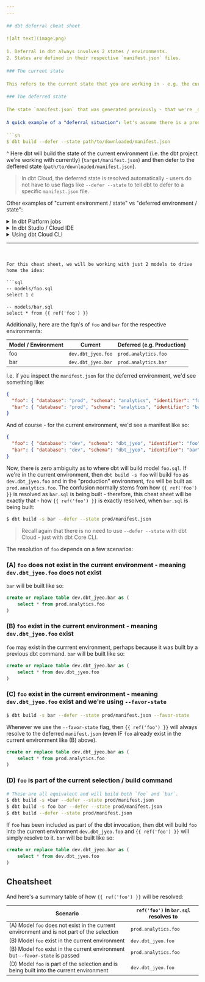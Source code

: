 ```yaml
---
---

## dbt deferral cheat sheet

![alt text](image.png)

1. Deferral in dbt always involves 2 states / environments.
2. States are defined in their respective `manifest.json` files.

### The current state

This refers to the current state that you are working in - e.g. the current `manifest.json`.

### The deferred state

The state `manifest.json` that was generated previously - that we're _deferring to_ whilst working in the current environment.

A quick example of a "deferral situation": let's assume there is a production dbt job running somewhere and we're developing locally (the current environment), we can defer to the production job's state by copying the `manifest.json` file to our local machine and then with the dbt CLI, defer to it by telling dbt to defer to it:

```sh
$ dbt build --defer --state path/to/downloaded/manifest.json
```

^ Here dbt will build the state of the current environment (i.e. the dbt project we're working with currently) (`target/manifest.json`) and then defer to the deffered state (`path/to/downloaded/manifest.json`).

> In dbt Cloud, the deferred state is resolved automatically - users do not have to use flags like `--defer --state` to tell dbt to defer to a specific `manifest.json` file.

Other examples of "current environment / state" vs "deferred environment / state":

<details>
<summary>In dbt Platform jobs</summary>

![alt text](jobs-current-v-deferred.png)

</details>

<details>
<summary>In dbt Studio / Cloud IDE</summary>

![alt text](studio-current-v-deferred.png)

</details>

<details>
<summary>Using dbt Cloud CLI</summary>

![alt text](cloud-cli-current-v-deferred.png)

</details>

---
```


For this cheat sheet, we will be working with just 2 models to drive home the idea:

```sql
-- models/foo.sql
select 1 c

-- models/bar.sql
select * from {{ ref('foo') }}
```

Additionally, here are the fqn's of `foo` and `bar` for the respective environments:

| Model / Environment | Current            | Deferred (e.g. Production) |
| ------------------- | ------------------ | -------------------------- |
| foo                 | `dev.dbt_jyeo.foo` | `prod.analytics.foo`       |
| bar                 | `dev.dbt_jyeo.bar` | `prod.analytics.bar`       |

I.e. if you inspect the `manifest.json` for the deferred environment, we'd see something like:

```json
{
  "foo": { "database": "prod", "schema": "analytics", "identifier": "foo" },
  "bar": { "database": "prod", "schema": "analytics", "identifier": "bar" }
}
```

And of course - for the current environment, we'd see a manifest like so:

```json
{
  "foo": { "database": "dev", "schema": "dbt_jyeo", "identifier": "foo" },
  "bar": { "database": "dev", "schema": "dbt_jyeo", "identifier": "bar" }
}
```

Now, there is zero ambiguity as to where dbt will build model `foo.sql`. If we're in the current environment, then `dbt build -s foo` will build `foo` as `dev.dbt_jyeo.foo` and in the "production" environment, `foo` will be built as `prod.analytics.foo`. The confusion normally stems from how `{{ ref('foo') }}` is resolved as `bar.sql` is being built - therefore, this cheat sheet will be exactly that - how `{{ ref('foo') }}` is exactly resolved, when `bar.sql` is being built:

```sh
$ dbt build -s bar --defer --state prod/manifest.json
```

> Recall again that there is no need to use `--defer --state` with dbt Cloud - just with dbt Core CLI.

The resolution of `foo` depends on a few scenarios:

### (A) `foo` does not exist in the current environment - meaning `dev.dbt_jyeo.foo` does not exist

`bar` will be built like so:

```sql
create or replace table dev.dbt_jyeo.bar as (
    select * from prod.analytics.foo
)
```

### (B) `foo` exist in the current environment - meaning `dev.dbt_jyeo.foo` exist

`foo` may exist in the currrent environment, perhaps because it was built by a previous dbt command. `bar` will be built like so:

```sql
create or replace table dev.dbt_jyeo.bar as (
    select * from dev.dbt_jyeo.foo
)
```

### (C) `foo` exist in the current environment - meaning `dev.dbt_jyeo.foo` exist and we're using `--favor-state`

```sh
$ dbt build -s bar --defer --state prod/manifest.json --favor-state
```

Whenever we use the `--favor-state` flag, then `{{ ref('foo') }}` will always resolve to the deferred `manifest.json` (even IF `foo` already exist in the current environment like (B) above).

```sql
create or replace table dev.dbt_jyeo.bar as (
    select * from prod.analytics.foo
)
```

### (D) `foo` is part of the current selection / build command

```sh
# These are all equivalent and will build both `foo` and `bar`.
$ dbt build -s +bar --defer --state prod/manifest.json
$ dbt build -s foo bar --defer --state prod/manifest.json
$ dbt build --defer --state prod/manifest.json
```

If `foo` has been included as part of the dbt invocation, then dbt will build `foo` into the current environment `dev.dbt_jyeo.foo` and `{{ ref('foo') }}` will simply resolve to it. `bar` will be built like so:

```sql
create or replace table dev.dbt_jyeo.bar as (
    select * from dev.dbt_jyeo.foo
)
```

## Cheatsheet

And here's a summary table of how `{{ ref('foo') }}` will be resolved:

| Scenario                                                                                   | `ref('foo')` in `bar.sql` resolves to |
| ------------------------------------------------------------------------------------------ | ------------------------------------- |
| (A) Model `foo` does not exist in the current environment and is not part of the selection | `prod.analytics.foo`                  |
| (B) Model `foo` exist in the current environment                                           | `dev.dbt_jyeo.foo`                    |
| (B) Model `foo` exist in the current environment but `--favor-state` is passed             | `prod.analytics.foo`                  |
| (D) Model `foo` is part of the selection and is being built into the current environment   | `dev.dbt_jyeo.foo`                    |
